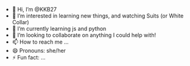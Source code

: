 - 👋 Hi, I’m @KKB27
- 👀 I’m interested in learning new things, and watching Suits (or White Collar)
- 🌱 I’m currently learning js and python
- 💞️ I’m looking to collaborate on anything I could help with!
- 📫 How to reach me ...
- 😄 Pronouns: she/her
- ⚡ Fun fact: ...

<!---
KKB27/KKB27 is a ✨ special ✨ repository because its `README.md` (this file) appears on your GitHub profile.
You can click the Preview link to take a look at your changes.
--->
